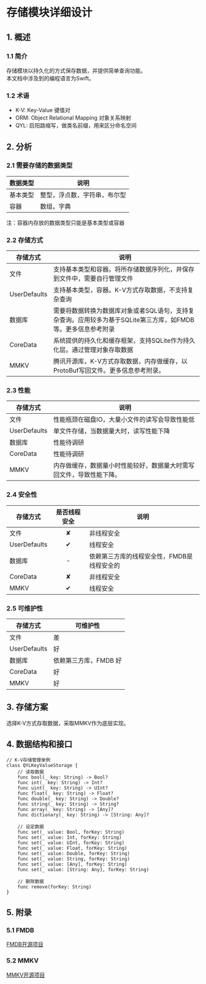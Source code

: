 # 存储模块详细设计

## 1. 概述
### 1.1 简介
存储模块以持久化的方式保存数据，并提供简单查询功能。  
本文档中涉及到的编程语言为Swift。  
### 1.2 术语
* K-V: Key-Value 键值对
* ORM: Object Relational Mapping 对象关系映射
* QYL: 启阳路缩写，做类名前缀，用来区分命名空间
## 2. 分析
### 2.1 需要存储的数据类型
| 数据类型 | 说明 |
| ---- | ---- |
| 基本类型 | 整型，浮点数，字符串，布尔型 |
| 容器 | 数组，字典|
注：容器内存放的数据类型只能是基本类型或容器
### 2.2 存储方式
| 存储方式 | 说明 |
| ---- | ---- |
| 文件 | 支持基本类型和容器。将所存储数据序列化，并保存到文件中，需要自行管理文件|
| UserDefaults | 支持基本类型，容器。K-V方式存取数据，不支持复杂查询 |
| 数据库 | 需要将数据转换为数据库对象或者SQL语句，支持复杂查询。应用较多为基于SQLite第三方库，如FMDB等。更多信息参考附录 |
| CoreData | 系统提供的持久化和缓存框架，支持SQLite作为持久化层。通过管理对象存取数据 |
| MMKV | 腾讯开源库，K-V方式存取数据，内存做缓存，以ProtoBuf写回文件。更多信息参考附录。|
### 2.3 性能
| 存储方式 | 说明 |
| ---- | ---- |
| 文件 | 性能瓶颈在磁盘IO，大量小文件的读写会导致性能低
| UserDefaults | 单文件存储，当数据量大时，读写性能下降 |
| 数据库 |性能待调研 |
| CoreData | 性能待调研 |
| MMKV | 内存做缓存，数据量小时性能较好，数据量大时需写回文件，导致性能下降。|
### 2.4 安全性
| 存储方式 | 是否线程安全 | 说明 |
| ---- | :----: | ---- |
| 文件 | ✘ | 非线程安全 |
| UserDefaults | ✔ | 线程安全 |
| 数据库 | - | 依赖第三方库的线程安全性，FMDB是线程安全的 |
| CoreData | ✘ | 非线程安全 |
| MMKV | ✔ | 线程安全 |
### 2.5 可维护性
| 存储方式 | 可维护性 |
| ---- | ---- |
| 文件 | 差 |
| UserDefaults | 好 |
| 数据库 | 依赖第三方库，FMDB 好 |
| CoreData | 好 |
| MMKV | 好 |
## 3. 存储方案
选择K-V方式存取数据，采取MMKV作为底层实现。
## 4. 数据结构和接口
```
// K-V存储管理单例
class QYLKeyValueStorage {
    // 读取数据
    func bool(_ key: String) -> Bool?
    func int(_ key: String) -> Int?
    func uint(_ key: String) -> UInt?
    func float(_ key: String) -> Float?
    func double(_ key: String) -> Double?
    func string(_ key: String) -> String?
    func array(_ key: String) -> [Any]?
    func dictionary(_ key: String) -> [String: Any]?

    // 设定数据
    func set(_ value: Bool, forKey: String)
    func set(_ value: Int, forKey: String)
    func set(_ value: UInt, forKey: String)
    func set(_ value: Float, forKey: String)
    func set(_ value: Double, forKey: String)
    func set(_ value: String, forKey: String)
    func set(_ value: [Any], forKey: String)
    func set(_ value: [String: Any], forKey: String)

    // 删除数据
    func remove(forKey: String)
}
```
## 5. 附录
### 5.1 FMDB
[FMDB开源项目](https://github.com/ccgus/fmdb)
### 5.2 MMKV
[MMKV开源项目](https://github.com/Tencent/MMKV)

  
